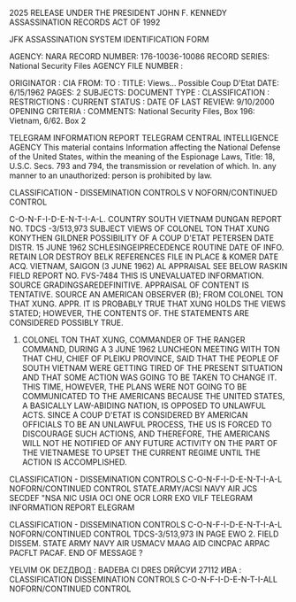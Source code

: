2025 RELEASE UNDER THE PRESIDENT JOHN F. KENNEDY ASSASSINATION RECORDS ACT OF 1992

JFK ASSASSINATION SYSTEM
IDENTIFICATION FORM

AGENCY: NARA
RECORD NUMBER: 176-10036-10086
RECORD SERIES: National Security Files
AGENCY FILE NUMBER :

ORIGINATOR : CIA
FROM:
TO :
TITLE: Views... Possible Coup D'Etat
DATE: 6/15/1962
PAGES: 2
SUBJECTS:
DOCUMENT TYPE :
CLASSIFICATION :
RESTRICTIONS :
CURRENT STATUS :
DATE OF LAST REVIEW: 9/10/2000
OPENING CRITERIA :
COMMENTS: National Security Files, Box 196: Vietnam, 6/62. Box 2

TELEGRAM INFORMATION REPORT TELEGRAM
CENTRAL INTELLIGENCE AGENCY
This material contains Information affecting the National Defense of the United States, within the meaning of the Espionage Laws, Title: 18, U.S.C. Secs.
793 and 794, the transmission or revelation of which. In. any manner to an unauthorized: person is prohibited by law.

CLASSIFICATION - DISSEMINATION CONTROLS
V
NOFORN/CONTINUED CONTROL

C-O-N-F-I-D-E-N-T-I-A-L.
COUNTRY
SOUTH VIETNAM
DUNGAN
REPORT NO. TDCS -3/513,973
SUBJECT
VIEWS OF COLONEL TON THAT XUNG KONYTHEN
GILDNER
POSSIBILITY OF A COUP D'ETAT PETERSEN
DATE DISTR. 15 JUNE 1962
SCHLESINGEIPRECEDENCE ROUTINE
DATE OF
INFO.
RETAIN LOR DESTROY
BELK
REFERENCES FILE IN
PLACE &
KOMER
DATE ACQ.
VIETNAM, SAIGON (3 JUNE 1962) AL
APPRAISAL
SEE BELOW
RASKIN FIELD REPORT NO. FVS-7484
THIS IS UNEVALUATED INFORMATION. SOURCE GRADINGSAREDEFINITIVE. APPRAISAL OF CONTENT IS TENTATIVE.
SOURCE AN AMERICAN OBSERVER (B); FROM COLONEL TON THAT XUNG.
APPR. IT IS PROBABLY TRUE THAT XUNG HOLDS THE VIEWS STATED; HOWEVER, THE CONTENTS OF.
THE STATEMENTS ARE CONSIDERED POSSIBLY TRUE.

1. COLONEL ΤΟΝ THAT XUNG, COMMANDER OF THE RANGER COMMAND, DURING A
3 JUNE 1962 LUNCHEON MEETING WITH TON THAT CHU, CHIEF OF PLEIKU PROVINCE, SAID
THAT THE PEOPLE OF SOUTH VIETNAM WERE GETTING TIRED OF THE PRESENT SITUATION AND
THAT SOME ACTION WAS GOING TO BE TAKEN TO CHANGE IT. THIS TIME, HOWEVER, THE
PLANS WERE NOT GOING TO BE COMMUNICATED TO THE AMERICANS BECAUSE THE UNITED
STATES, A BASICALLY LAW-ABIDING NATION, IS OPPOSED TO UNLAWFUL ACTS. SINCE A
COUP D'ETAT IS CONSIDERED BY AMERICAN OFFICIALS TO BE AN UNLAWFUL PROCESS, THE
US IS FORCED TO DISCOURAGE SUCH ACTIONS, AND THEREFORE, THE AMERICANS WILL NOT
HE NOTIFIED OF ANY FUTURE ACTIVITY ON THE PART OF THE VIETNAMESE TO UPSET THE
CURRENT REGIME UNTIL THE ACTION IS ACCOMPLISHED.

CLASSIFICATION - DISSEMINATION CONTROLS
C-O-N-F-I-D-E-N-T-I-A-L
NOFORN/CONTINUED CONTROL
STATE.ARMY/ACSI NAVY AIR JCS SECDEF "NSA NIC USIA OCI ONE OCR LORR
EXO
VILF
TELEGRAM INFORMATION REPORT ELEGRAM

CLASSIFICATION - DISSEMINATION CONTROLS
C-O-N-F-I-D-E-N-T-I-A-L NOFORN/CONTINUED CONTROL TDCS-3/513,973
IN
PAGE EWO
2. FIELD DISSEM. STATE ARMY NAVY AIR USMACV MAAG AID CINCPAC
ARPAC PACFLT PACAF.
END OF MESSAGE
?

YELVIM OK DEZДВОД
:
BADEBA
CI DRES
DRЙСУИ
27112 ИВА
:
CLASSIFICATION DISSEMINATION CONTROLS
C-O-N-F-I-D-E-N-T-I-ALL
NOFORN/CONTINUED CONTROL

